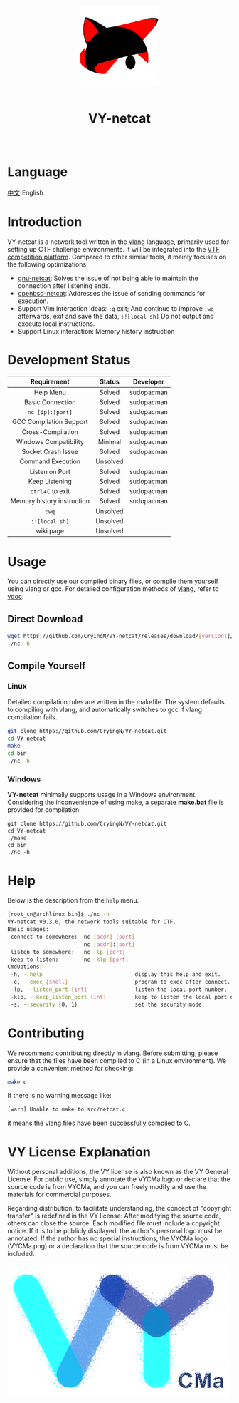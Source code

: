 <div align="center" style="display:grid;place-items:center;">
<p>
    <a href="https://github.com/Cryingn/VY-netcat" target="_blank"><img width="180" src="./image/VY-netcat.png" alt="VY-netcat logo"></a>
<h1>VY-netcat</h1>
</p>
</div>

# Language

[中文](./README_CN.md)|English

# Introduction

VY-netcat is a network tool written in the [vlang](https://vlang.io/) language, primarily used for setting up CTF challenge environments. It will be integrated into the [VTF competition platform](https://gitee.com/cryingn/vtf). Compared to other similar tools, it mainly focuses on the following optimizations:

* [gnu-netcat](https://netcat.sourceforge.net/): Solves the issue of not being able to maintain the connection after listening ends.
* [openbsd-netcat](https://man.openbsd.org/nc.1): Addresses the issue of sending commands for execution.
* Support Vim interaction ideas: `:q` exit; And continue to improve `:wq` afterwards, exit and save the data, `:![local sh]` Do not output and execute local instructions.
* Support Linux interaction: Memory history instruction

# Development Status

| Requirement                | Status   | Developer  |
|:--------------------------:|:--------:|:----------:|
| Help Menu                  | Solved   | sudopacman |
| Basic Connection           | Solved   | sudopacman |
| `nc [ip]:[port]`           | Solved   | sudopacman |
| GCC Compilation Support    | Solved   | sudopacman |
| Cross-Compilation          | Solved   | sudopacman |
| Windows Compatibility      | Minimal  | sudopacman |
| Socket Crash Issue         | Solved   | sudopacman |
| Command Execution          | Unsolved |            |
| Listen on Port             | Solved   | sudopacman |
| Keep Listening             | Solved   | sudopacman |
| `ctrl`+`C` to exit         | Solved   | sudopacman |
| Memory history instruction | Solved   | sudopacman |
| `:wq`                      | Unsolved |            |
| `:![local sh]`             | Unsolved |            |
|  wiki page                 | Unsolved |            |

# Usage

You can directly use our compiled binary files, or compile them yourself using vlang or gcc. For detailed configuration methods of [vlang](https://vlang.io/), refer to [vdoc](https://gitee.com/sakana_ctf/vdoc).

## Direct Download

```bash
wget https://github.com/CryingN/VY-netcat/releases/download/[version]]/nc
./nc -h
```

## Compile Yourself

### Linux

Detailed compilation rules are written in the makefile. The system defaults to compiling with vlang, and automatically switches to gcc if vlang compilation fails.

```bash
git clone https://github.com/CryingN/VY-netcat.git  
cd VY-netcat  
make  
cd bin  
./nc -h
```

### Windows

**VY-netcat** minimally supports usage in a Windows environment. Considering the inconvenience of using make, a separate **make.bat** file is provided for compilation:

```shell
git clone https://github.com/CryingN/VY-netcat.git  
cd VY-netcat  
./make  
cd bin  
./nc -h
```

# Help

Below is the description from the `help` menu.

```bash
[root_cn@archlinux bin]$ ./nc -h
VY-netcat v0.3.0, the network tools suitable for CTF.
Basic usages:
 connect to somewhere:  nc [addr] [port]
                        nc [addr]:[port]
 listen to somewhere:   nc -lp [port]
 keep to listen:        nc -klp [port]
CmdOptions:
 -h, --help                             display this help and exit.
 -e, --exec [shell]                     program to exec after connect.
 -lp, --listen_port [int]               listen the local port number.
 -klp, --keep_listen_port [int]         keep to listen the local port number.
 -s, --security {0, 1}                  set the security mode.
```

# Contributing

We recommend contributing directly in vlang. Before submitting, please ensure that the files have been compiled to C (in a Linux environment). We provide a convenient method for checking:

```bash
make c
```

If there is no warning message like: 

```bash
[warn] Unable to make to src/netcat.c
```

it means the vlang files have been successfully compiled to C.

# VY License Explanation

Without personal additions, the VY license is also known as the VY General License. For public use, simply annotate the VYCMa logo or declare that the source code is from VYCMa, and you can freely modify and use the materials for commercial purposes.

Regarding distribution, to facilitate understanding, the concept of "copyright transfer" is redefined in the VY license: After modifying the source code, others can close the source. Each modified file must include a copyright notice. If it is to be publicly displayed, the author's personal logo must be annotated. If the author has no special instructions, the VYCMa logo (VYCMa.png) or a declaration that the source code is from VYCMa must be included.

![](./image/VYCMa.png)
